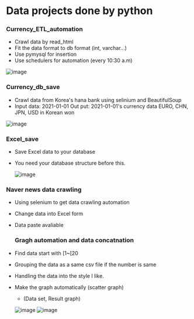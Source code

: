 # Data projects done by python

### <DB is private use your DB to fit the model>

### Currency_ETL_automation

- Crawl data by read_html
- Fit the data format to db format (int, varchar...)
- Use pymysql for insertion
- Use schedulers for automation (every 10:30 a.m) 
  
![image](https://user-images.githubusercontent.com/50603209/131627788-1621daa0-3676-4ec8-b227-f5cbac04316f.png)

### Currency_db_save

- Crawl data from Korea's hana bank using selinium and BeautifulSoup
- Input data: 2021-01-01 Out put: 2021-01-01's currency data EURO, CHN, JPN, USD in Korean won
  
![image](https://user-images.githubusercontent.com/50603209/131627897-8c3a4190-c6b1-4c73-8ea9-7b7630e4528c.png)

### Excel_save

- Save Excel data to your database
- You need your database structure before this. 

  ![image](https://user-images.githubusercontent.com/50603209/131627970-1b959313-f2d6-425d-93be-21b1db455ffe.png)

 ### Naver news data crawling
  
- Using selenium to get data crawling automation
- Change data into Excel form
- Data paste avaliable

  ### Gragh automation and data concatnation
  
- Find data start with [1~[20
- Grouping the data as a same csv file if the number is same
- Handling the data into the style I like.
- Make the graph automatically (scatter graph)
  - (Data set,           Result graph)
  
  ![image](https://user-images.githubusercontent.com/50603209/133026964-1eae1d25-dec0-40ea-b15d-425277dd238c.png) ![image](https://user-images.githubusercontent.com/50603209/133028536-65e95d65-5366-4fa7-b141-fc6bb20e1f4f.png)

